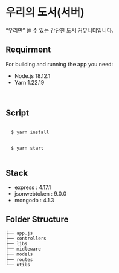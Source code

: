# 우리의 도서(서버)

“우리만” 쓸 수 있는 간단한 도서 커뮤니티입니다.

## Requirment

For building and running the app you need:

- Node.js 18.12.1
- Yarn 1.22.19

<br/>

## Script

<code>
  $ yarn install
  <br/>
  $ yarn start
</code>

<br/>

## Stack

- express : 4.17.1
- jsonwebtoken : 9.0.0
- mongodb : 4.1.3

## Folder Structure

```
├── app.js
├── controllers
├── libs
├── midleware
├── models
├── routes
└── utils
```
